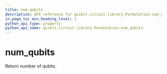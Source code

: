 ```yaml
---
title: num_qubits
description: API reference for qiskit.circuit.library.Permutation.num_qubits
in_page_toc_min_heading_level: 1
python_api_type: property
python_api_name: qiskit.circuit.library.Permutation.num_qubits
---
```


# num\_qubits

Return number of qubits.

